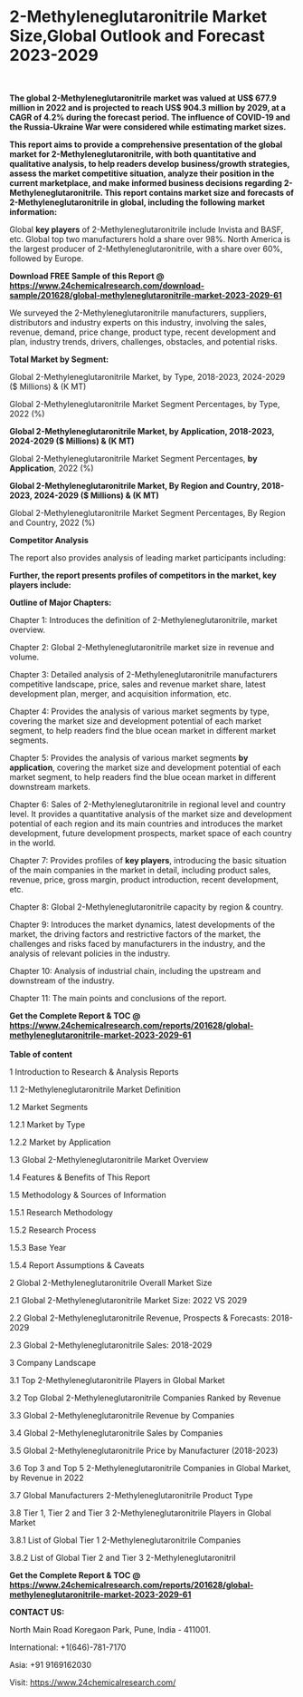 <h1>2-Methyleneglutaronitrile Market Size,Global Outlook and Forecast 2023-2029</h1><br/><p><strong>The global 2-Methyleneglutaronitrile market was valued at US$ 677.9 million in 2022 and is projected to reach US$ 904.3 million by 2029, at a <strong>CAGR</strong> of 4.2% during the forecast period. The influence of COVID-19 and the Russia-Ukraine War were considered while estimating market sizes.</strong></p><p><strong>This report aims to provide a comprehensive presentation of the global market for 2-Methyleneglutaronitrile, with both quantitative and qualitative analysis, to help readers develop business/growth strategies, assess the market competitive situation, analyze their position in the current marketplace, and make informed business decisions regarding 2-Methyleneglutaronitrile. This report contains market size and forecasts of 2-Methyleneglutaronitrile in global, including the following market information:</strong></p><p>Global <strong>key players</strong> of 2-Methyleneglutaronitrile include Invista and BASF, etc. Global top two manufacturers hold a share over 98%. North America is the largest producer of 2-Methyleneglutaronitrile, with a share over 60%, followed by Europe.</p><div><b>Download FREE Sample of this Report @ <a href="https://www.24chemicalresearch.com/download-sample/201628/global-methyleneglutaronitrile-market-2023-2029-61">https://www.24chemicalresearch.com/download-sample/201628/global-methyleneglutaronitrile-market-2023-2029-61</a></b></div><p>We surveyed the 2-Methyleneglutaronitrile manufacturers, suppliers, distributors and industry experts on this industry, involving the sales, revenue, demand, price change, product type, recent development and plan, industry trends, drivers, challenges, obstacles, and potential risks.</p><p><strong>Total Market by Segment:</strong></p><p>Global 2-Methyleneglutaronitrile Market, by Type, 2018-2023, 2024-2029 ($ Millions) & (K MT)</p><p>Global 2-Methyleneglutaronitrile Market Segment Percentages, by Type, 2022 (%)</p><p><strong>Global 2-Methyleneglutaronitrile Market, <strong>by Application</strong>, 2018-2023, 2024-2029 ($ Millions) & (K MT)</strong></p><p>Global 2-Methyleneglutaronitrile Market Segment Percentages, <strong>by Application</strong>, 2022 (%)</p><p><strong>Global 2-Methyleneglutaronitrile Market, By Region and Country, 2018-2023, 2024-2029 ($ Millions) & (K MT)</strong></p><p>Global 2-Methyleneglutaronitrile Market Segment Percentages, By Region and Country, 2022 (%)</p><p><strong>Competitor Analysis</strong></p><p>The report also provides analysis of leading market participants including:</p><p><strong>Further, the report presents profiles of competitors in the market, <strong>key players</strong> include:</strong></p><p><strong>Outline of Major Chapters:</strong></p><p>Chapter 1: Introduces the definition of 2-Methyleneglutaronitrile, market overview.</p><p>Chapter 2: Global 2-Methyleneglutaronitrile market size in revenue and volume.</p><p>Chapter 3: Detailed analysis of 2-Methyleneglutaronitrile manufacturers competitive landscape, price, sales and revenue market share, latest development plan, merger, and acquisition information, etc.</p><p>Chapter 4: Provides the analysis of various market segments by type, covering the market size and development potential of each market segment, to help readers find the blue ocean market in different market segments.</p><p>Chapter 5: Provides the analysis of various market segments <strong>by application</strong>, covering the market size and development potential of each market segment, to help readers find the blue ocean market in different downstream markets.</p><p>Chapter 6: Sales of 2-Methyleneglutaronitrile in regional level and country level. It provides a quantitative analysis of the market size and development potential of each region and its main countries and introduces the market development, future development prospects, market space of each country in the world.</p><p>Chapter 7: Provides profiles of <strong>key players</strong>, introducing the basic situation of the main companies in the market in detail, including product sales, revenue, price, gross margin, product introduction, recent development, etc.</p><p>Chapter 8: Global 2-Methyleneglutaronitrile capacity by region & country.</p><p>Chapter 9: Introduces the market dynamics, latest developments of the market, the driving factors and restrictive factors of the market, the challenges and risks faced by manufacturers in the industry, and the analysis of relevant policies in the industry.</p><p>Chapter 10: Analysis of industrial chain, including the upstream and downstream of the industry.</p><p>Chapter 11: The main points and conclusions of the report.</p><div><b>Get the Complete Report & TOC @ <a href="https://www.24chemicalresearch.com/reports/201628/global-methyleneglutaronitrile-market-2023-2029-61">https://www.24chemicalresearch.com/reports/201628/global-methyleneglutaronitrile-market-2023-2029-61</a></b></div><br><b>Table of content</b><p>1 Introduction to Research & Analysis Reports<br />
 
  1.1 2-Methyleneglutaronitrile Market Definition<br />
 
  1.2 Market Segments<br />
 
  1.2.1 Market by Type<br />
 
  1.2.2 Market by Application<br />
 
  1.3 Global 2-Methyleneglutaronitrile Market Overview<br />
 
  1.4 Features & Benefits of This Report<br />
 
  1.5 Methodology & Sources of Information<br />
 
  1.5.1 Research Methodology<br />
 
  1.5.2 Research Process<br />
 
  1.5.3 Base Year<br />
 
  1.5.4 Report Assumptions & Caveats<br />
 
 2 Global 2-Methyleneglutaronitrile Overall Market Size<br />
 
  2.1 Global 2-Methyleneglutaronitrile Market Size: 2022 VS 2029<br />
 
  2.2 Global 2-Methyleneglutaronitrile Revenue, Prospects & Forecasts: 2018-2029<br />
 
  2.3 Global 2-Methyleneglutaronitrile Sales: 2018-2029<br />
 
 3 Company Landscape<br />
 
  3.1 Top 2-Methyleneglutaronitrile Players in Global Market<br />
 
  3.2 Top Global 2-Methyleneglutaronitrile Companies Ranked by Revenue<br />
 
  3.3 Global 2-Methyleneglutaronitrile Revenue by Companies<br />
 
  3.4 Global 2-Methyleneglutaronitrile Sales by Companies<br />
 
  3.5 Global 2-Methyleneglutaronitrile Price by Manufacturer (2018-2023)<br />
 
  3.6 Top 3 and Top 5 2-Methyleneglutaronitrile Companies in Global Market, by Revenue in 2022<br />
 
  3.7 Global Manufacturers 2-Methyleneglutaronitrile Product Type<br />
 
  3.8 Tier 1, Tier 2 and Tier 3 2-Methyleneglutaronitrile Players in Global Market<br />
 
  3.8.1 List of Global Tier 1 2-Methyleneglutaronitrile Companies<br />
 
  3.8.2 List of Global Tier 2 and Tier 3 2-Methyleneglutaronitril<br><div><b>Get the Complete Report & TOC @ <a href="https://www.24chemicalresearch.com/reports/201628/global-methyleneglutaronitrile-market-2023-2029-61">https://www.24chemicalresearch.com/reports/201628/global-methyleneglutaronitrile-market-2023-2029-61</a></b></div></p>
 
 <b>CONTACT US:</b><br>
 
 North Main Road Koregaon Park, Pune, India - 411001.<br/>
 
 International: +1(646)-781-7170<br/>
 
 Asia: +91 9169162030<br/>
 
 Visit: <a href="https://www.24chemicalresearch.com/">https://www.24chemicalresearch.com/</a>
 
 <br>